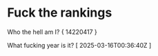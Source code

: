 # Fuck the rankings

Who the hell am I?
{ 14220417 }

What fucking year is it?
[ 2025-03-16T00:36:40Z ]
